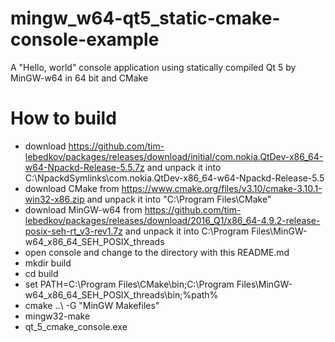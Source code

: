 # mingw_w64-qt5_static-cmake-console-example
A "Hello, world" console application using statically compiled Qt 5 by MinGW-w64 in 64 bit and CMake

# How to build
 - download https://github.com/tim-lebedkov/packages/releases/download/initial/com.nokia.QtDev-x86_64-w64-Npackd-Release-5.5.7z and unpack it into C:\NpackdSymlinks\com.nokia.QtDev-x86_64-w64-Npackd-Release-5.5
 - download CMake from https://www.cmake.org/files/v3.10/cmake-3.10.1-win32-x86.zip and unpack it into "C:\Program Files\CMake"
 - download MinGW-w64 from https://github.com/tim-lebedkov/packages/releases/download/2016_Q1/x86_64-4.9.2-release-posix-seh-rt_v3-rev1.7z and unpack it into C:\Program Files\MinGW-w64_x86_64_SEH_POSIX_threads
 - open console and change to the directory with this README.md
 - mkdir build
 - cd build
 - set PATH=C:\Program Files\CMake\bin;C:\Program Files\MinGW-w64_x86_64_SEH_POSIX_threads\bin;%path%
 - cmake ..\ -G "MinGW Makefiles"
 - mingw32-make
 - qt_5_cmake_console.exe